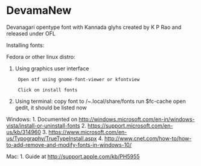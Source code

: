 # DevamaNew
Devanagari opentype font with Kannada glyhs created by K P Rao and released under OFL

Installing fonts: 

Fedora or other linux distro: 

  1. Using graphics user interface

          Open otf using gnome-font-viewer or kfontview

          Click on install fonts

  2.  Using terminal:
           copy font to /~.local/share/fonts
           run $fc-cache
           open gedit, it should be listed now


Windows: 
	1. Documented on http://windows.microsoft.com/en-in/windows-vista/install-or-uninstall-fonts
	2. https://support.microsoft.com/en-us/kb/314960
	3. https://www.microsoft.com/en-us/Typography/TrueTypeInstall.aspx
	4. http://www.cnet.com/how-to/how-to-add-remove-and-modify-fonts-in-windows-10/


Mac:
	1. Guide at http://support.apple.com/kb/PH5955
